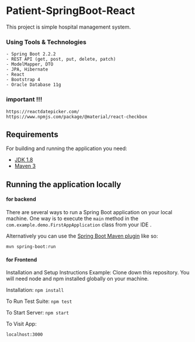 # Patient-SpringBoot-React

This project is simple hospital management system. 

### Using Tools & Technologies
``` 
- Spring Boot 2.2.2
- REST API (get, post, put, delete, patch)
- ModelMapper, DTO
- JPA, Hibernate
- React
- Bootstrap 4
- Oracle Database 11g
```
### important !!!
```
https://reactdatepicker.com/
https://www.npmjs.com/package/@material/react-checkbox
```
## Requirements

For building and running the application you need:

- [JDK 1.8](http://www.oracle.com/technetwork/java/javase/downloads/jdk8-downloads-2133151.html)
- [Maven 3](https://maven.apache.org)

## Running the application locally
#### for backend
There are several ways to run a Spring Boot application on your local machine. One way is to execute the `main` method in the `com.example.demo.FirstAppApplication` class from your IDE .

Alternatively you can use the [Spring Boot Maven plugin](https://docs.spring.io/spring-boot/docs/current/reference/html/build-tool-plugins-maven-plugin.html) like so:

```shell
mvn spring-boot:run
```
#### for Frontend
Installation and Setup Instructions
Example:
Clone down this repository. You will need node and npm installed globally on your machine.

Installation:
`npm install`

To Run Test Suite:
`npm test`

To Start Server:
`npm start`

To Visit App:

`localhost:3000`
